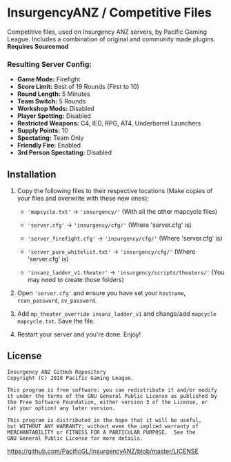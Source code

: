 # InsurgencyANZ / Competitive Files
Competitive files, used on Insurgency ANZ servers, by Pacific Gaming League. Includes a combination of original and community made plugins. **Requires Sourcemod**

### Resulting Server Config:
* **Game Mode:** Firefight
* **Score Limit:** Best of 19 Rounds (First to 10)
* **Round Length:** 5 Minutes
* **Team Switch:** 5 Rounds
* **Workshop Mods:** Disabled
* **Player Spotting:** Disabled
* **Restricted Weapons:** C4, IED, RPG, AT4, Underbarrel Launchers
* **Supply Points:** 10
* **Spectating:** Team Only
* **Friendly Fire:** Enabled
* **3rd Person Spectating:** Disabled

##  Installation
1) Copy the following files to their respective locations (Make copies of your files and overwrite with these new ones);
    * `'mapcycle.txt'` -> `'insurgency/'` (With all the other mapcycle files)

    * `'server.cfg'` -> `'insurgency/cfg/'` (Where 'server.cfg' is)

    * `'server_firefight.cfg'` -> `'insurgency/cfg/'` (Where 'server.cfg' is)

    * `'server_pure_whitelist.txt'` -> `'insurgency/cfg/'` (Where 'server.cfg' is)

    * `'insanz_ladder_v1.theater'` -> `'insurgency/scripts/theaters/'` (You may need to create those folders)

2) Open `'server.cfg'` and ensure you have set your `hostname`, `rcon_password`, `sv_password`.

3) Add `mp_theater_override insanz_ladder_v1` and change/add `mapcycle mapcycle.txt`. Save the file.

4) Restart your server and you're done. Enjoy!

## License
    Insurgency ANZ GitHub Repository
    Copyright (C) 2018 Pacific Gaming League.

    This program is free software: you can redistribute it and/or modify
    it under the terms of the GNU General Public License as published by
    the Free Software Foundation, either version 3 of the License, or
    (at your option) any later version.

    This program is distributed in the hope that it will be useful,
    but WITHOUT ANY WARRANTY; without even the implied warranty of
    MERCHANTABILITY or FITNESS FOR A PARTICULAR PURPOSE.  See the
    GNU General Public License for more details.
https://github.com/PacificGL/InsurgencyANZ/blob/master/LICENSE
